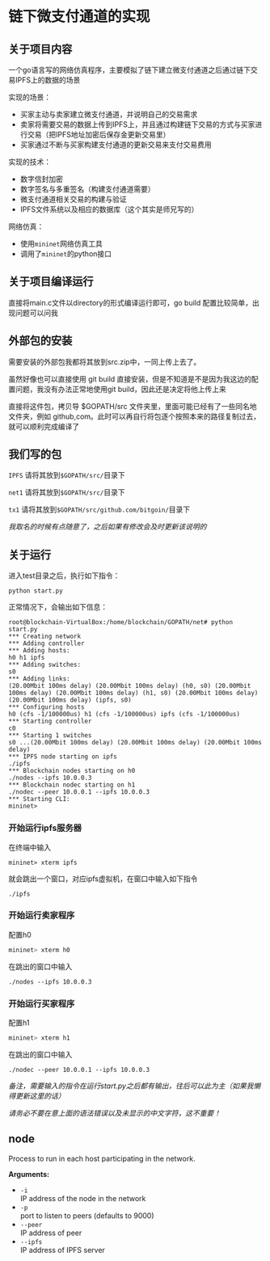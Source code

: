 # 链下微支付通道的实现

## 关于项目内容

一个go语言写的网络仿真程序，主要模拟了链下建立微支付通道之后通过链下交易IPFS上的数据的场景

实现的场景：
* 买家主动与卖家建立微支付通道，并说明自己的交易需求
* 卖家将需要交易的数据上传到IPFS上，并且通过构建链下交易的方式与买家进行交易（把IPFS地址加密后保存金更新交易里）
* 买家通过不断与买家构建支付通道的更新交易来支付交易费用

实现的技术：
* 数字信封加密
* 数字签名与多重签名（构建支付通道需要）
* 微支付通道相关交易的构建与验证
* IPFS文件系统以及相应的数据库（这个其实是师兄写的）

网络仿真：
* 使用`mininet`网络仿真工具
* 调用了`mininet`的python接口

## 关于项目编译运行

直接将main.c文件以directory的形式编译运行即可，go build 配置比较简单，出现问题可以问我

## 外部包的安装

需要安装的外部包我都将其放到src.zip中，一同上传上去了。

虽然好像也可以直接使用 git build 直接安装，但是不知道是不是因为我这边的配置问题，我没有办法正常地使用git build，因此还是决定将他上传上来

直接将这件包，拷贝导 $GOPATH/src 文件夹里，里面可能已经有了一些同名地文件夹，例如 github,com。此时可以再自行将包逐个按照本来的路径复制过去，就可以顺利完成编译了

## 我们写的包

`IPFS` 请将其放到`$GOPATH/src/`目录下

`net1` 请将其放到`$GOPATH/src/`目录下

`tx1` 请将其放到`$GOPATH/src/github.com/bitgoin/`目录下

*我取名的时候有点随意了，之后如果有修改会及时更新该说明的*

## 关于运行

进入test目录之后，执行如下指令：

```shell
python start.py
```

正常情况下，会输出如下信息：

```shell
root@blockchain-VirtualBox:/home/blockchain/GOPATH/net# python start.py 
*** Creating network
*** Adding controller
*** Adding hosts:
h0 h1 ipfs 
*** Adding switches:
s0 
*** Adding links:
(20.00Mbit 100ms delay) (20.00Mbit 100ms delay) (h0, s0) (20.00Mbit 100ms delay) (20.00Mbit 100ms delay) (h1, s0) (20.00Mbit 100ms delay) (20.00Mbit 100ms delay) (ipfs, s0) 
*** Configuring hosts
h0 (cfs -1/100000us) h1 (cfs -1/100000us) ipfs (cfs -1/100000us) 
*** Starting controller
c0 
*** Starting 1 switches
s0 ...(20.00Mbit 100ms delay) (20.00Mbit 100ms delay) (20.00Mbit 100ms delay) 
*** IPFS node starting on ipfs
./ipfs
*** Blockchain nodes starting on h0
./nodes --ipfs 10.0.0.3 
*** Blockchain nodec starting on h1
./nodec --peer 10.0.0.1 --ipfs 10.0.0.3
*** Starting CLI:
mininet> 
```

### 开始运行ipfs服务器

在终端中输入

```shell
mininet> xterm ipfs
```

就会跳出一个窗口，对应ipfs虚拟机，在窗口中输入如下指令

```shell
./ipfs
```

### 开始运行卖家程序

配置h0

```c
mininet> xterm h0
```

在跳出的窗口中输入

```shell
./nodes --ipfs 10.0.0.3 
```

### 开始运行买家程序

配置h1

```c
mininet> xterm h1
```

在跳出的窗口中输入

```shell
./nodec --peer 10.0.0.1 --ipfs 10.0.0.3
```

*备注，需要输入的指令在运行start.py之后都有输出，往后可以此为主（如果我懒得更新这里的话）*

*请务必不要在意上面的语法错误以及未显示的中文字符，这不重要！*

## node

Process to run in each host participating in the network.

**Arguments:**
- `-i`  
IP address of the node in the network
- `-p`  
port to listen to peers (defaults to 9000)
- `--peer`  
IP address of peer
- `--ipfs`  
IP address of IPFS server